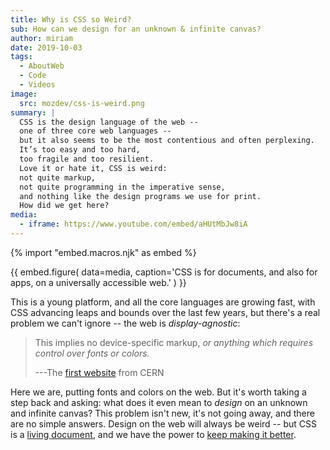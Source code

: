 ```yaml
---
title: Why is CSS so Weird?
sub: How can we design for an unknown & infinite canvas?
author: miriam
date: 2019-10-03
tags:
  - AboutWeb
  - Code
  - Videos
image:
  src: mozdev/css-is-weird.png
summary: |
  CSS is the design language of the web --
  one of three core web languages --
  but it also seems to be the most contentious and often perplexing.
  It’s too easy and too hard,
  too fragile and too resilient.
  Love it or hate it, CSS is weird:
  not quite markup,
  not quite programming in the imperative sense,
  and nothing like the design programs we use for print.
  How did we get here?
media:
  - iframe: https://www.youtube.com/embed/aHUtMbJw8iA
---
```


{% import "embed.macros.njk" as embed %}

{{ embed.figure(
  data=media,
  caption='CSS is for documents, and also for apps, on a universally accessible web.'
) }}

This is a young platform, and all the core languages are growing fast,
with CSS advancing leaps and bounds over the last few years,
but there's a real problem we can't ignore --
the web is *display-agnostic*:

> This implies no device-specific markup,
> *or anything which requires control over fonts or colors.*
>
> ---The [first website][cern] from CERN

Here we are,
putting fonts and colors on the web.
But it's worth taking a step back and asking:
what does it even mean to *design* on an unknown and infinite canvas?
This problem isn't new, it's not going away, and there are no simple answers.
Design on the web will always be weird --
but CSS is a [living document][living],
and we have the power to [keep making it better][better].

[cern]: http://info.cern.ch/hypertext/WWW/MarkUp/HTMLConstraints.html
[living]: https://www.w3.org/Style/CSS/specs.en.html
[better]: https://github.com/w3c/csswg-drafts/
